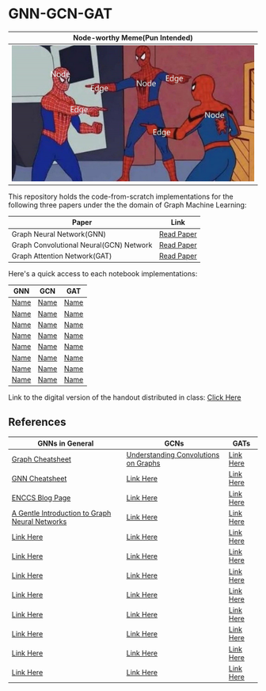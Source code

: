 # GNN-GCN-GAT

|Node-worthy Meme(Pun Intended)|
|------------------------------|
|![spoderman](https://github.com/aryashah2k/GNN_GCN_GAT/blob/main/assets/graphman.jpg)|

This repository holds the code-from-scratch implementations for the following three papers under the the domain of Graph Machine Learning:

|Paper|Link|
|-----|----|
|Graph Neural Network(GNN)|<a href="https://ieeexplore.ieee.org/document/4700287">Read Paper</a>|
|Graph Convolutional Neural(GCN) Network|<a href="https://arxiv.org/abs/1609.02907">Read Paper</a>|
|Graph Attention Network(GAT)|<a href="https://arxiv.org/abs/1710.10903">Read Paper</a>|

Here's a quick access to each notebook implementations:

|GNN|GCN|GAT|
|---|---|---|
|<a href="">Name</a>|<a href="">Name</a>|<a href="">Name</a>|
|<a href="">Name</a>|<a href="">Name</a>|<a href="">Name</a>|
|<a href="">Name</a>|<a href="">Name</a>|<a href="">Name</a>|
|<a href="">Name</a>|<a href="">Name</a>|<a href="">Name</a>|
|<a href="">Name</a>|<a href="">Name</a>|<a href="">Name</a>|
|<a href="">Name</a>|<a href="">Name</a>|<a href="">Name</a>|
|<a href="">Name</a>|<a href="">Name</a>|<a href="">Name</a>|
|<a href="">Name</a>|<a href="">Name</a>|<a href="">Name</a>|

Link to the digital version of the handout distributed in class: <a href="">Click Here</a>

## References
|GNNs in General|GCNs|GATs|
|---------------|----|----|
|<a href="https://enccs.github.io/gnn-transformers/_downloads/caaa68c4683b66a395a78b6871b369e3/cs_graphs.pdf">Graph Cheatsheet</a>|<a href="https://distill.pub/2021/understanding-gnns/">Understanding Convolutions on Graphs</a>|<a href="">Link Here</a>|
|<a href="https://enccs.github.io/gnn-transformers/_downloads/a3ac08b326fa81cefb9e3b1b04211bd7/cs_gnns.pdf">GNN Cheatsheet</a>|<a href="">Link Here</a>|<a href="">Link Here</a>|
|<a href="https://enccs.github.io/gnn-transformers/quick-reference/">ENCCS Blog Page</a>|<a href="">Link Here</a>|<a href="">Link Here</a>|
|<a href="https://distill.pub/2021/gnn-intro/">A Gentle Introduction to Graph Neural Networks</a>|<a href="">Link Here</a>|<a href="">Link Here</a>|
|<a href="">Link Here</a>|<a href="">Link Here</a>|<a href="">Link Here</a>|
|<a href="">Link Here</a>|<a href="">Link Here</a>|<a href="">Link Here</a>|
|<a href="">Link Here</a>|<a href="">Link Here</a>|<a href="">Link Here</a>|
|<a href="">Link Here</a>|<a href="">Link Here</a>|<a href="">Link Here</a>|
|<a href="">Link Here</a>|<a href="">Link Here</a>|<a href="">Link Here</a>|
|<a href="">Link Here</a>|<a href="">Link Here</a>|<a href="">Link Here</a>|
|<a href="">Link Here</a>|<a href="">Link Here</a>|<a href="">Link Here</a>|
|<a href="">Link Here</a>|<a href="">Link Here</a>|<a href="">Link Here</a>|
